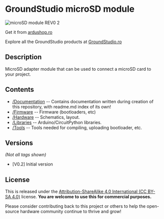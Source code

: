 GroundStudio microSD module 
====================================
![microSD module REV0 2](https://github.com/GroundStudio/GroundStudio_MicroSD_module/assets/77836107/d5626d30-d906-4744-b182-bd1cdd23237f)

Get it from [ardushop.ro](https://ardushop.ro/ro/home/2514-modul-microsd-groundstudio.html)

Explore all the GroundStudio products at [GroundStudio.ro](https://groundstudio.ro/)

Description
-------------------
MicroSD adapter module that can be used to connect a microSD card to your project.

Contents
-------------------

* [/Documentation](https://github.com/GroundStudio/GroundStudio_MicroSD_module/tree/main/Documentation) -- Contains documentation written during creation of this repository, with readme.md index of its own!
* [/Firmware](https://github.com/GroundStudio/GroundStudio_MicroSD_module/tree/main/Firmware) -- Firmware (bootloaders, etc)
* [/Hardware](https://github.com/GroundStudio/GroundStudio_MicroSD_module/tree/main/Hardware) -- Schematics, layout.
* [/Libraries](https://github.com/GroundStudio/GroundStudio_MicroSD_module/tree/main/Libraries) -- Arduino/CircuitPython libraries. 
* [/Tools](https://github.com/GroundStudio/GroundStudio_MicroSD_module/tree/main) -- Tools needed for compiling, uploading bootloader, etc.

Versions
-------------------
*(Not all tags shown)*
* [V0.2] Initial version

License
-------------------

This is released under the [Attribution-ShareAlike 4.0 International (CC BY-SA 4.0)](https://creativecommons.org/licenses/by-sa/4.0/) license. 
**You are welcome to use this for commercial purposes.**

Please consider contributing back to this project or others to help the open-source hardware community continue to thrive and grow! 
